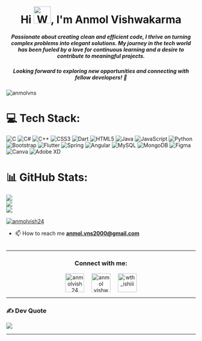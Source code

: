 <h1 align="center">Hi <img src="https://raw.githubusercontent.com/nixin72/nixin72/master/wave.gif" 
         alt="Waving hand animated gif"
         height="45"
         width="45" />, I'm Anmol Vishwakarma</h1>
<h5 align="center">
Passionate about creating clean and efficient code, I thrive on turning complex problems into elegant solutions. My journey in the tech world has been fueled by a love for continuous learning and a desire to contribute to meaningful projects. 
</h5>
<h5 align="center">
Looking forward to exploring new opportunities and connecting with fellow developers! 🌟 
</h5>
<p align="left"> <img src="https://komarev.com/ghpvc/?username=anmolvns&label=Profile%20views&color=0e75b6&style=flat" alt="anmolvns" /> </p>
<!-- <p>
<a align= "center" href="https://github.com/anmolvns">
<img alt= "stats card" height="200px" width="400" src="https://github-readme-streak-stats.herokuapp.com/?user=anmolvns&theme=flag-india">
<img align="right" height="350" width="400" src="https://cdn.dribbble.com/users/2238041/screenshots/4763918/working.gif" /> </a>
</p> -->
<!-- <img height="200px" width="400" src="https://github-readme-stats.vercel.app/api?username=anmolvns&count_private=true&theme=radical&show_icons=true" /> -->



# 💻 Tech Stack:
![C](https://img.shields.io/badge/c-%2300599C.svg?style=flat&logo=c&logoColor=white) ![C#](https://img.shields.io/badge/c%23-%23239120.svg?style=flat&logo=c-sharp&logoColor=white) ![C++](https://img.shields.io/badge/c++-%2300599C.svg?style=flat&logo=c%2B%2B&logoColor=white) ![CSS3](https://img.shields.io/badge/css3-%231572B6.svg?style=flat&logo=css3&logoColor=white) ![Dart](https://img.shields.io/badge/dart-%230175C2.svg?style=flat&logo=dart&logoColor=white) ![HTML5](https://img.shields.io/badge/html5-%23E34F26.svg?style=flat&logo=html5&logoColor=white) ![Java](https://img.shields.io/badge/java-%23ED8B00.svg?style=flat&logo=java&logoColor=white) ![JavaScript](https://img.shields.io/badge/javascript-%23323330.svg?style=flat&logo=javascript&logoColor=%23F7DF1E) ![Python](https://img.shields.io/badge/python-3670A0?style=flat&logo=python&logoColor=ffdd54) ![Bootstrap](https://img.shields.io/badge/bootstrap-%23563D7C.svg?style=flat&logo=bootstrap&logoColor=white) ![Flutter](https://img.shields.io/badge/Flutter-%2302569B.svg?style=flat&logo=Flutter&logoColor=white) ![Spring](https://img.shields.io/badge/spring-%236DB33F.svg?style=flat&logo=spring&logoColor=white) ![Angular](https://img.shields.io/badge/angular-%23DD0031.svg?style=flat&logo=angular&logoColor=white) ![MySQL](https://img.shields.io/badge/mysql-%2300f.svg?style=flat&logo=mysql&logoColor=white) ![MongoDB](https://img.shields.io/badge/MongoDB-%234ea94b.svg?style=flat&logo=mongodb&logoColor=white) 	![Figma](https://img.shields.io/badge/figma-%23F24E1E.svg?style=flat&logo=figma&logoColor=white) ![Canva](https://img.shields.io/badge/Canva-%2300C4CC.svg?style=flat&logo=Canva&logoColor=white) ![Adobe XD](https://img.shields.io/badge/Adobe%20XD-470137?style=flat&logo=Adobe%20XD&logoColor=#FF61F6)
# 📊 GitHub Stats:
![](https://github-readme-stats.vercel.app/api?username=anmolvns&theme=flag-india&hide_border=false&include_all_commits=false&count_private=false)<br/>
![](https://github-readme-streak-stats.herokuapp.com/?user=anmolvns&theme=flag-india&hide_border=false)<br/>
![](https://github-readme-stats.vercel.app/api/top-langs/?username=anmolvns&theme=flag-india&hide_border=false&include_all_commits=false&count_private=false&layout=compact)


<p align="left"> <a href="https://twitter.com/anmolvish24" target="blank"><img src="https://img.shields.io/twitter/follow/anmolvish24?logo=twitter&style=for-the-badge" alt="anmolvish24" /></a> </p>

- 📫 How to reach me **anmol.vns2000@gmail.com**
<br><br>
<hr>

<h3 align="center">Connect with me:</h3>
<p align="center">
<a href="https://twitter.com/anmolvish24" target="blank"><img align="center" src="https://img.icons8.com/cute-clipart/64/000000/twitter.png" alt="anmolvish24" height="50" width="50" /></a> &nbsp;&nbsp;&nbsp;
<a href="https://www.linkedin.com/in/anmol-vishwakarma24/" target="blank"><img align="center" src="https://img.icons8.com/cute-clipart/64/000000/linkedin.png" alt="anmol vishwakarma" height="50" width="50" /></a>&nbsp;&nbsp;&nbsp;&nbsp;
<a href="https://www.instagram.com/mr_a.n.m.o.l/" target="blank"><img align="center" src="https://img.icons8.com/cute-clipart/64/000000/instagram-new.png" alt="wth_ishiii" height="50" width="50" /></a>
</p>

<hr>


### ✍️ Dev Quote
![](https://quotes-github-readme.vercel.app/api?type=vetical&theme=light)

---
